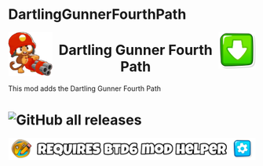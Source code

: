 # DartlingGunnerFourthPath

<a href="https://github.com/Mattcy1/DartlingGunnerFourthPath/releases/download/Btd6-mods/DartlingGunnerFourthPath.dll">
    <img align="left" alt="Icon" height="90" src="DartlingGunnerPath-Portrait.png">
    <img align="right" alt="Download" height="75" src="https://raw.githubusercontent.com/gurrenm3/BTD-Mod-Helper/master/BloonsTD6%20Mod%20Helper/Resources/DownloadBtn.png">
</a>

<h1 align="center">Dartling Gunner Fourth Path</h1>

This mod adds the Dartling Gunner Fourth Path

<h1 aling="left"><img alt="GitHub all releases" height="25" src="https://img.shields.io/github/downloads/Mattcy1/DartlingGunnerFourthPath/total?label=Total%20Dowloads"></h1>

[![Requires BTD6 Mod Helper](https://raw.githubusercontent.com/gurrenm3/BTD-Mod-Helper/master/banner.png)](https://github.com/gurrenm3/BTD-Mod-Helper#readme)
